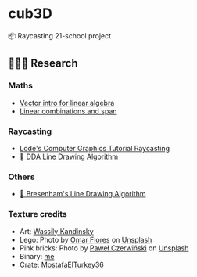 # cub3D
📦 Raycasting 21-school project

## 🕵🏽‍♀️ Research

### Maths

* [Vector intro for linear algebra](https://www.khanacademy.org/math/linear-algebra/vectors-and-spaces/vectors/v/vector-introduction-linear-algebra)
* [Linear combinations and span](https://www.khanacademy.org/math/linear-algebra/vectors-and-spaces/linear-combinations/v/linear-combinations-and-span)

### Raycasting

* [Lode's Computer Graphics Tutorial Raycasting](https://lodev.org/cgtutor/raycasting.html)
* [🎥 DDA Line Drawing Algorithm](https://www.youtube.com/watch?v=W5P8GlaEOSI)

### Others
* [🎥 Bresenham's Line Drawing Algorithm](https://www.youtube.com/watch?v=RGB-wlatStc)


### Texture credits
* Art: [Wassily Kandinsky](https://en.wikipedia.org/wiki/Wassily_Kandinsky)
* Lego: <span>Photo by <a href="https://unsplash.com/@omarg247?utm_source=unsplash&amp;utm_medium=referral&amp;utm_content=creditCopyText">Omar Flores</a> on <a href="https://unsplash.com/s/photos/lego?utm_source=unsplash&amp;utm_medium=referral&amp;utm_content=creditCopyText">Unsplash</a></span>
* Pink bricks: <span>Photo by <a href="https://unsplash.com/@pawel_czerwinski?utm_source=unsplash&amp;utm_medium=referral&amp;utm_content=creditCopyText">Paweł Czerwiński</a> on <a href="https://unsplash.com/s/photos/pink-brick?utm_source=unsplash&amp;utm_medium=referral&amp;utm_content=creditCopyText">Unsplash</a></span>
* Binary: [me](https://twitter.com/Kukinpower)
* Crate: [MostafaElTurkey36](https://pixabay.com/vectors/box-crate-wooden-box-wooden-wood-4989961/)